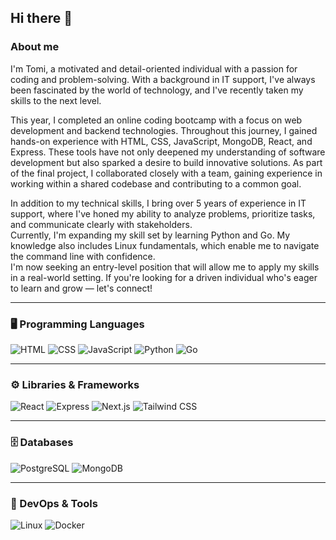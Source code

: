 ## Hi there 👋

### About me  
I'm Tomi, a motivated and detail-oriented individual with a passion for coding and problem-solving. With a background in IT support, I've always been fascinated by the world of technology, and I've recently taken my skills to the next level.

This year, I completed an online coding bootcamp with a focus on web development and backend technologies. Throughout this journey, I gained hands-on experience with HTML, CSS, JavaScript, MongoDB, React, and Express. These tools have not only deepened my understanding of software development but also sparked a desire to build innovative solutions. As part of the final project, I collaborated closely with a team, gaining experience in working within a shared codebase and contributing to a common goal.

In addition to my technical skills, I bring over 5 years of experience in IT support, where I've honed my ability to analyze problems, prioritize tasks, and communicate clearly with stakeholders.  
Currently, I'm expanding my skill set by learning Python and Go. My knowledge also includes Linux fundamentals, which enable me to navigate the command line with confidence.  
I'm now seeking an entry-level position that will allow me to apply my skills in a real-world setting. If you're looking for a driven individual who's eager to learn and grow — let's connect!

---

### 🖥️ Programming Languages  
![HTML](https://img.shields.io/badge/HTML5-E34F26?logo=html5&logoColor=white)
![CSS](https://img.shields.io/badge/CSS3-1572B6?logo=css3&logoColor=white)
![JavaScript](https://img.shields.io/badge/JavaScript-F7DF1E?logo=javascript&logoColor=black)
![Python](https://img.shields.io/badge/Python-3776AB?logo=python&logoColor=white)
![Go](https://img.shields.io/badge/Go-00ADD8?logo=go&logoColor=white)

---

### ⚙️ Libraries & Frameworks  
![React](https://img.shields.io/badge/React-20232A?logo=react&logoColor=61DAFB)
![Express](https://img.shields.io/badge/Express.js-000000?logo=express&logoColor=white) 
![Next.js](https://img.shields.io/badge/Next.js-000000?logo=nextdotjs&logoColor=white)
![Tailwind CSS](https://img.shields.io/badge/Tailwind_CSS-38B2AC?logo=tailwindcss&logoColor=white)

---

### 🗄️ Databases  
![PostgreSQL](https://img.shields.io/badge/PostgreSQL-4169E1?logo=postgresql&logoColor=white)
![MongoDB](https://img.shields.io/badge/MongoDB-47A248?logo=mongodb&logoColor=white)

---

### 🐧 DevOps & Tools  
![Linux](https://img.shields.io/badge/Linux-FCC624?logo=linux&logoColor=black)
![Docker](https://img.shields.io/badge/Docker-2496ED?logo=docker&logoColor=white)


<!--
**tomislav-varga/tomislav-varga** is a ✨ _special_ ✨ repository because its `README.md` (this file) appears on your GitHub profile.

Here are some ideas to get you started:

- 🔭 I’m currently working on ...
- 🌱 I’m currently learning ...
- 👯 I’m looking to collaborate on ...
- 🤔 I’m looking for help with ...
- 💬 Ask me about ...
- 📫 How to reach me: ...
- 😄 Pronouns: ...
- ⚡ Fun fact: ...
-->
